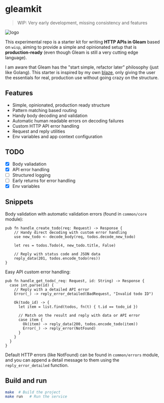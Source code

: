 # gleamkit

> WIP: Very early development, missing consistency and features

![logo](https://github.com/paologaleotti/gleamkit/assets/45665769/233d9ce2-7331-494c-a8d9-345eaeadcf3a)

This experimental repo is a starter kit for writing **HTTP APIs in Gleam** based on `wisp`, 
aiming to provide a simple and opinionated setup that is **production-ready**
(even though Gleam is still a very cutting edge language).

I am aware that Gleam has the "start simple, refactor later" philosophy (just like Golang).
This starter is inspired by my own [blaze](https://github.com/paologaleotti/blaze), 
only giving the user the essentials for real, production use without going crazy on the structure.

## Features

- Simple, opinionated, production ready structure
- Pattern matching based routing
- Handy body decoding and validation
- Automatic human readable errors on decoding failures
- Custom HTTP API error handling
- Request and reply utilities
- Env variables and app context configuration

## TODO

- [x] Body valiadation
- [x] API error handling
- [ ] Structured logging
- [ ] Early returns for error handling
- [x] Env variables

## Snippets

Body validation with automatic validation errors (found in `common/core` module):

```gleam
pub fn handle_create_todo(req: Request) -> Response {
    // Handy direct decoding with custom error handling
    use new_todo <- decode_body(req, todos.decode_new_todo)

    let res = todos.Todo(4, new_todo.title, False)

    // Reply with status code and JSON data
    reply_data(201, todos.encode_todo(res))
}
```

Easy API custom error handling:

```gleam
pub fn handle_get_todo(_req: Request, id: String) -> Response {
  case int.parse(id) {
    // Reply with a detailed API error
    Error(_) -> reply_error_detailed(BadRequest, "Invalid todo ID")

    Ok(todo_id) -> {
      let item = list.find(todos, fn(t) { t.id == todo_id })

      // Match on the result and reply with data or API error
      case item {
        Ok(item) -> reply_data(200, todos.encode_todo(item))
        Error(_) -> reply_error(NotFound)
      }
    }
  }
}
```

Default HTTP errors (like NotFound) can be found in `common/errors` module, and you can append a detail message to them using the `reply_error_detailed`  function.

## Build and run

```sh
make  # Build the project
make run   # Run the service
```
